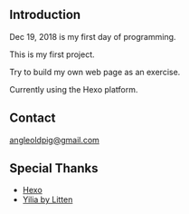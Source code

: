 Introduction
--------------------

Dec 19, 2018 is my first day of programming.

This is my first project.

Try to build my own web page as an exercise.

Currently using the Hexo platform.

Contact
--------------------
angleoldpig@gmail.com

Special Thanks
--------------------
- [Hexo](https://hexo.io/)
- [Yilia by Litten](https://github.com/litten/hexo-theme-yilia)
